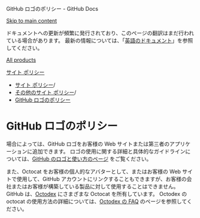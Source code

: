 GitHub ロゴのポリシー - GitHub Docs

[Skip to main content](#main-content)

ドキュメントへの更新が頻繁に発行されており、このページの翻訳はまだ行われている場合があります。 最新の情報については、「[英語のドキュメント](/en)」を参照してください。

[All products](/ja)

[サイト ポリシー](/ja/site-policy)

* [サイト ポリシー](/ja/site-policy)/
* [その他のサイト ポリシー](/ja/site-policy/other-site-policies)/
* [GitHub ロゴのポリシー](/ja/site-policy/other-site-policies/github-logo-policy)

GitHub ロゴのポリシー
==========

場合によっては、GitHub ロゴをお客様の Web サイトまたは第三者のアプリケーションに追加できます。 ロゴの使用に関する詳細と具体的なガイドラインについては、[GitHub のロゴと使い方のページ](https://github.com/logos) をご覧ください。

また、Octocat をお客様の個人的なアバターとして、またはお客様の Web サイトで使用して、GitHub アカウントにリンクすることもできますが、お客様の会社またはお客様が構築している製品に対して使用することはできません。 GitHub は、[Octodex](https://octodex.github.com/) にさまざまな Octocat を所有しています。 Octodex の octocat の使用方法の詳細については、[Octodex の FAQ](https://octodex.github.com/faq/) のページを参照してください。
